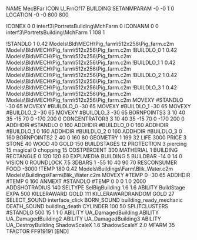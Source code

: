 NAME MecBFar
ICON U_FrnOf17
BUILDING
SETANMPARAM -0 -0 1 0
LOCATION -0 -0 800 800

ICONEX 0 0 interf3\PortretsBuilding\MchFarm 0
ICONANM 0 0 interf3\PortretsBuilding\MchFarm 1 108 1

!STANDLO      1 0.42 Models\Bld\MECH\Pig_farm\512x256\Pig_farm.c2m Models\Bld\MECH\Pig_farm\512x256\Pig_farm.c2m
!BUILDLO_0    1 0.42 Models\Bld\MECH\Pig_farm\512x256\Pig_farm.c2m Models\Bld\MECH\Pig_farm\512x256\Pig_farm.c2m
!BUILDLO_1    1 0.42 Models\Bld\MECH\Pig_farm\512x256\Pig_farm.c2m Models\Bld\MECH\Pig_farm\512x256\Pig_farm.c2m
!BUILDLO_2    1 0.42 Models\Bld\MECH\Pig_farm\512x256\Pig_farm.c2m Models\Bld\MECH\Pig_farm\512x256\Pig_farm.c2m
!BUILDLO_3    1 0.42 Models\Bld\MECH\Pig_farm\512x256\Pig_farm.c2m Models\Bld\MECH\Pig_farm\512x256\Pig_farm.c2m
MOVEXY #STANDLO   -30 65
MOVEXY #BUILDLO_0 -30 65
MOVEXY #BUILDLO_1 -30 65
MOVEXY #BUILDLO_2 -30 65
MOVEXY #BUILDLO_3 -30 65
BORNPOINTS3 3 10 40 35 -15 70 0 -170 200 0
CONCENTRATOR3 3 10 40 35 -15 70 0 -170 200 0
ADDHDIR #STANDLO 0 160
ADDHDIR #BUILDLO_0 0 160
ADDHDIR #BUILDLO_1 0 160
ADDHDIR #BUILDLO_2 0 160
ADDHDIR #BUILDLO_3 0 160
BORNPOINTS2  2 40 0 160 80
GEOMETRY 1 199 32
LIFE     3000
PRICE 3 STONE 40 WOOD 40 GOLD 150
BUILDSTAGES 12
PROTECTION 3 piercing 15 magical 0 chopping 15
COSTPERCENT 300
MATHERIAL 1 BUILDING
RECTANGLE    0 120 120 80
EXPLMEDIA BUILDING 5
BUILDBAR -14 0 14 0
VISION 0
ROUNDLOCK 7.5
3DBARS 1 -55 10 40 90 70
RESCONSUMER FOOD -3000
!TEMP 180 0.42 Models\Buildings\Farm\Blik_Water.c2m Models\Buildings\Farm\Blik_Water.c2m
MOVEXY  #TEMP 0 -30 65
ADDHDIR #TEMP 0 160
ANMEXT #STANDLO #TEMP 0 0 0 1.0 2000
ADDSHOTRADIUS 140
SELTYPE SelBigBuilding 1.6 1.6
ABILITY BuildStage
EXPA 500
KILLERAWARD             GOLD 111
KILLERAWARDRANDOM       GOLD 27
SELECT_SOUND interface_click
BORN_SOUND building_ready_mechanic
DEATH_SOUND building_death
CYLINDER 100 50
SPLITCLUSTERS #STANDLO 500 15 1 1 0
ABILITY UA_DamagedBuilding
ABILITY UA_DamagedBuilding2
ABILITY UA_DamagedBuilding3
ABILITY UA_DestroyBuilding
ShadowScaleX 1.6
ShadowScaleY 2.0
MFARM 35
TFACTOR FF919191
[END]
